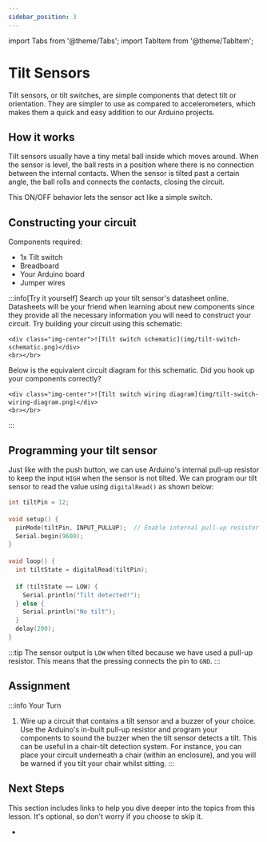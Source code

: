 ```yaml
---
sidebar_position: 3
---
```


import Tabs from '@theme/Tabs';
import TabItem from '@theme/TabItem';

# Tilt Sensors

Tilt sensors, or tilt switches, are simple components that detect tilt or orientation. They are simpler to use as compared to accelerometers, which makes them a quick and easy addition to our Arduino projects.

## How it works

Tilt sensors usually have a tiny metal ball inside which moves around. When the sensor is level, the ball rests in a position where there is no connection between the internal contacts. When the sensor is tilted past a certain angle, the ball rolls and connects the contacts, closing the circuit.

This ON/OFF behavior lets the sensor act like a simple switch. 

## Constructing your circuit

Components required:
- 1x Tilt switch
- Breadboard
- Your Arduino board
- Jumper wires

:::info[Try it yourself]
<Tabs>
  <TabItem value="problem" label="Problem">
    Search up your tilt sensor's datasheet online. Datasheets will be your friend when learning about new components since they provide all the necessary information you will need to construct your circuit. Try building your circuit using this schematic:
    
    <div class="img-center">![Tilt switch schematic](img/tilt-switch-schematic.png)</div>
    <br></br>
  </TabItem>
  <TabItem value="solution" label="Solution">
    Below is the equivalent circuit diagram for this schematic. Did you hook up your components correctly?

    <div class="img-center">![Tilt switch wiring diagram](img/tilt-switch-wiring-diagram.png)</div>
    <br></br>
  </TabItem>
</Tabs>
:::

## Programming your tilt sensor

Just like with the push button, we can use Arduino's internal pull-up resistor to keep the input `HIGH` when the sensor is not tilted. We can program our tilt sensor to read the value using `digitalRead()` as shown below:

```cpp
int tiltPin = 12;

void setup() {
  pinMode(tiltPin, INPUT_PULLUP);  // Enable internal pull-up resistor
  Serial.begin(9600);
}

void loop() {
  int tiltState = digitalRead(tiltPin);

  if (tiltState == LOW) {
    Serial.println("Tilt detected!");
  } else {
    Serial.println("No tilt");
  }
  delay(200);
}
```

:::tip
The sensor output is `LOW` when tilted because we have used a pull-up resistor. This means that the pressing connects the pin to `GND`.
:::

## Assignment 

:::info Your Turn
1. Wire up a circuit that contains a tilt sensor and a buzzer of your choice. Use the Arduino's in-built pull-up resistor and program your components to sound the buzzer when the tilt sensor detects a tilt. This can be useful in a chair-tilt detection system. For instance, you can place your circuit underneath a chair (within an enclosure), and you will be warned if you tilt your chair whilst sitting. 
:::

## Next Steps

This section includes links to help you dive deeper into the topics from this lesson. It's optional, so don't worry if you choose to skip it.

- 